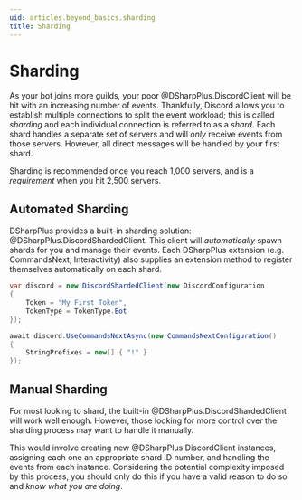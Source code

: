 ```yaml
---
uid: articles.beyond_basics.sharding
title: Sharding
---
```


# Sharding

As your bot joins more guilds, your poor @DSharpPlus.DiscordClient will be hit with an increasing number of events.
Thankfully, Discord allows you to establish multiple connections to split the event workload; this is called *sharding*
and each individual connection is referred to as a *shard*. Each shard handles a separate set of servers and will *only*
receive events from those servers. However, all direct messages will be handled by your first shard.

Sharding is recommended once you reach 1,000 servers, and is a *requirement* when you hit 2,500 servers.

## Automated Sharding

DSharpPlus provides a built-in sharding solution: @DSharpPlus.DiscordShardedClient. This client will *automatically*
spawn shards for you and manage their events. Each DSharpPlus extension (e.g. CommandsNext, Interactivity) also supplies
an extension method to register themselves automatically on each shard.

```cs
var discord = new DiscordShardedClient(new DiscordConfiguration
{
    Token = "My First Token",
    TokenType = TokenType.Bot
});

await discord.UseCommandsNextAsync(new CommandsNextConfiguration()
{
    StringPrefixes = new[] { "!" }
});
```

## Manual Sharding

For most looking to shard, the built-in @DSharpPlus.DiscordShardedClient will work well enough. However, those looking
for more control over the sharding process may want to handle it manually.

This would involve creating new @DSharpPlus.DiscordClient instances, assigning each one an appropriate shard ID number,
and handling the events from each instance. Considering the potential complexity imposed by this process, you should
only do this if you have a valid reason to do so and *know what you are doing*.
